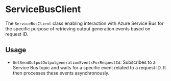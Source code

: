 # ServiceBusClient

The `ServiceBusClient` class enabling interaction with Azure Service Bus for the specific purpose of retrieving output generation events based on request ID.

## Usage

- `GetSendOutputOutputgenerationEventsForRequestId`: Subscribes to a Service Bus topic and waits for a specific event related to a request ID. It then processes these events asynchronously.
